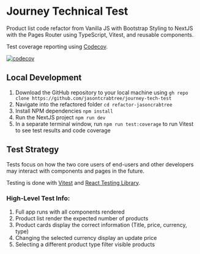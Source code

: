 # Journey Technical Test

Product list code refactor from Vanilla JS with Bootstrap Styling to NextJS with the Pages Router using TypeScript, Vitest, and reusable components.

Test coverage reporting using [Codecov](https://about.codecov.io/).

[![codecov](https://codecov.io/gh/jasontcrabtree/journey-tech-test/graph/badge.svg?token=OOXRKRT4MM)](https://codecov.io/gh/jasontcrabtree/journey-tech-test)

## Local Development

1. Download the GitHub repository to your local machine using `gh repo clone https://github.com/jasontcrabtree/journey-tech-test`
2. Navigate into the refactored folder `cd refactor-jasoncrabtree`
3. Install NPM dependencies `npm install`
4. Run the NextJS project `npm run dev`
5. In a separate terminal window, run `npm run test:coverage` to run Vitest to see test results and code coverage

## Test Strategy

Tests focus on how the two core users of end-users and other developers may interact with components and pages in the future.

Testing is done with [Vitest](https://vitest.dev/) and [React Testing Library](https://testing-library.com/docs/react-testing-library/intro/).

### High-Level Test Info:

1. Full app runs with all components rendered
2. Product list render the expected number of products
3. Product cards display the correct information (Title, price, currency, type)
4. Changing the selected currency display an update price
5. Selecting a different product type filter visible products

